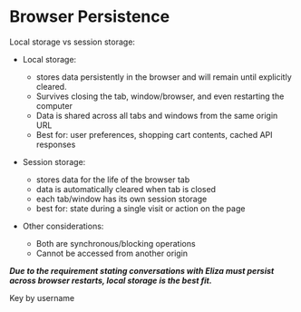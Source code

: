 # Browser Persistence

Local storage vs session storage:

- Local storage:
    - stores data persistently in the browser and will remain until explicitly cleared.
    - Survives closing the tab, window/browser, and even restarting the computer
    - Data is shared across all tabs and windows from the same origin URL
    - Best for: user preferences, shopping cart contents, cached API responses

- Session storage:
    - stores data for the life of the browser tab
    - data is automatically cleared when tab is closed
    - each tab/window has its own session storage
    - best for: state during a single visit or action on the page

- Other considerations:
    - Both are synchronous/blocking operations
    - Cannot be accessed from another origin

**_Due to the requirement stating conversations with Eliza must persist across browser restarts,
local storage is the best fit._**

Key by username